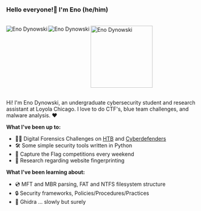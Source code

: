 ### Hello everyone!👋 I'm Eno (he/him)
<br/>
<a href="https://www.linkedin.com/in/eno-dynowski/"> <!-- linkedin-->
  <img align="left"  alt = "Eno Dynowski"  src="https://img.icons8.com/dusk/48/000000/linkedin--v1.png"/>
</a>
<a href="https://www.instagram.com/eno_dynowski/"> <!-- instagram -->
<img align="left" alt = "Eno Dynowski" width="" src="https://img.icons8.com/dusk/48/000000/instagram-new--v1.png"/>
</a>
<a href="https://tryhackme.com/p/ImOedipus"> <!-- THM -->
<img  alt = "Eno Dynowski" width="165" src="https://tryhackme-badges.s3.amazonaws.com/ImOedipus.png"/>
</a>
<br />

<br />

Hi! I'm Eno Dynowski, an undergraduate cybersecurity student and research assistant at Loyola Chicago. I love to do CTF's, blue team challenges, and malware analysis. ❤️

**What I've been up to:**

- 🕵️‍♂️ Digital Forensics Challenges on [HTB](https://www.hackthebox.com/home/challenges/Forensics) and [Cyberdefenders](https://cyberdefenders.org/blueteam-ctf-challenges/)
- 🛠 Some simple security tools written in Python
- 🚩 Capture the Flag competitions every weekend
- 🧐 Research regarding website fingerprinting

**What I've been learning about:**
- 💿 MFT and MBR parsing, FAT and NTFS filesystem structure
- 🔒 Security frameworks, Policies/Procedures/Practices
- 🐉 Ghidra ... slowly but surely


<!--
**enodynowski/enodynowski** is a ✨ _special_ ✨ repository because its `README.md` (this file) appears on your GitHub profile.





Here are some ideas to get you started:

- 🔭 I’m currently working on ...
- 🌱 I’m currently learning ...
- 👯 I’m looking to collaborate on ...
- 🤔 I’m looking for help with ...
- 💬 Ask me about ...
- 📫 How to reach me: ...
- 😄 Pronouns: ...
- ⚡ Fun fact: ...
-->



